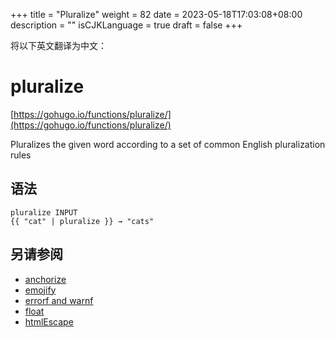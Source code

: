 +++
title = "Pluralize"
weight = 82
date = 2023-05-18T17:03:08+08:00
description = ""
isCJKLanguage = true
draft = false
+++

将以下英文翻译为中文：
# pluralize

[https://gohugo.io/functions/pluralize/](https://gohugo.io/functions/pluralize/)

Pluralizes the given word according to a set of common English pluralization rules

## 语法

```
pluralize INPUT
{{ "cat" | pluralize }} → "cats"
```

## 另请参阅

- [anchorize](https://gohugo.io/functions/anchorize/)
- [emojify](https://gohugo.io/functions/emojify/)
- [errorf and warnf](https://gohugo.io/functions/errorf/)
- [float](https://gohugo.io/functions/float/)
- [htmlEscape](https://gohugo.io/functions/htmlescape/)
